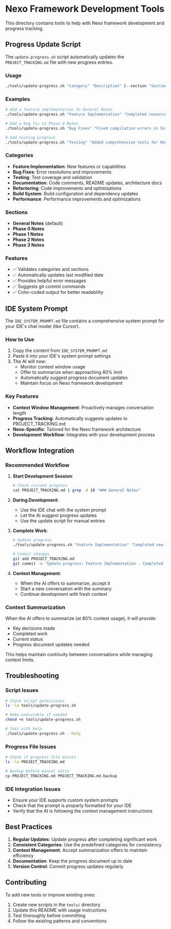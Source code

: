 # Nexo Framework Development Tools

This directory contains tools to help with Nexo framework development and progress tracking.

## Progress Update Script

The `update-progress.sh` script automatically updates the `PROJECT_TRACKING.md` file with new progress entries.

### Usage

```bash
./tools/update-progress.sh "Category" "Description" [--section "SectionName"]
```

### Examples

```bash
# Add a feature implementation to General Notes
./tools/update-progress.sh "Feature Implementation" "Completed resource optimization service"

# Add a bug fix to Phase 0 Notes
./tools/update-progress.sh "Bug Fixes" "Fixed compilation errors in Infrastructure tests" --section "Phase 0 Notes"

# Add testing progress
./tools/update-progress.sh "Testing" "Added comprehensive tests for ResourceOptimizer"
```

### Categories

- **Feature Implementation**: New features or capabilities
- **Bug Fixes**: Error resolutions and improvements
- **Testing**: Test coverage and validation
- **Documentation**: Code comments, README updates, architecture docs
- **Refactoring**: Code improvements and optimizations
- **Build System**: Build configuration and dependency updates
- **Performance**: Performance improvements and optimizations

### Sections

- **General Notes** (default)
- **Phase 0 Notes**
- **Phase 1 Notes**
- **Phase 2 Notes**
- **Phase 3 Notes**

### Features

- ✅ Validates categories and sections
- ✅ Automatically updates last modified date
- ✅ Provides helpful error messages
- ✅ Suggests git commit commands
- ✅ Color-coded output for better readability

## IDE System Prompt

The `IDE_SYSTEM_PROMPT.md` file contains a comprehensive system prompt for your IDE's chat model (like Cursor).

### How to Use

1. Copy the content from `IDE_SYSTEM_PROMPT.md`
2. Paste it into your IDE's system prompt settings
3. The AI will now:
   - Monitor context window usage
   - Offer to summarize when approaching 80% limit
   - Automatically suggest progress document updates
   - Maintain focus on Nexo framework development

### Key Features

- **Context Window Management**: Proactively manages conversation length
- **Progress Tracking**: Automatically suggests updates to PROJECT_TRACKING.md
- **Nexo-Specific**: Tailored for the Nexo framework architecture
- **Development Workflow**: Integrates with your development process

## Workflow Integration

### Recommended Workflow

1. **Start Development Session**:
   ```bash
   # Check current progress
   cat PROJECT_TRACKING.md | grep -A 10 "### General Notes"
   ```

2. **During Development**:
   - Use the IDE chat with the system prompt
   - Let the AI suggest progress updates
   - Use the update script for manual entries

3. **Complete Work**:
   ```bash
   # Update progress
   ./tools/update-progress.sh "Feature Implementation" "Completed new feature"
   
   # Commit changes
   git add PROJECT_TRACKING.md
   git commit -m "Update progress: Feature Implementation - Completed new feature"
   ```

4. **Context Management**:
   - When the AI offers to summarize, accept it
   - Start a new conversation with the summary
   - Continue development with fresh context

### Context Summarization

When the AI offers to summarize (at 80% context usage), it will provide:

- Key decisions made
- Completed work
- Current status
- Progress document updates needed

This helps maintain continuity between conversations while managing context limits.

## Troubleshooting

### Script Issues

```bash
# Check script permissions
ls -la tools/update-progress.sh

# Make executable if needed
chmod +x tools/update-progress.sh

# Test with help
./tools/update-progress.sh --help
```

### Progress File Issues

```bash
# Check if progress file exists
ls -la PROJECT_TRACKING.md

# Backup before manual edits
cp PROJECT_TRACKING.md PROJECT_TRACKING.md.backup
```

### IDE Integration Issues

- Ensure your IDE supports custom system prompts
- Check that the prompt is properly formatted for your IDE
- Verify that the AI is following the context management instructions

## Best Practices

1. **Regular Updates**: Update progress after completing significant work
2. **Consistent Categories**: Use the predefined categories for consistency
3. **Context Management**: Accept summarization offers to maintain efficiency
4. **Documentation**: Keep the progress document up to date
5. **Version Control**: Commit progress updates regularly

## Contributing

To add new tools or improve existing ones:

1. Create new scripts in the `tools/` directory
2. Update this README with usage instructions
3. Test thoroughly before committing
4. Follow the existing patterns and conventions 